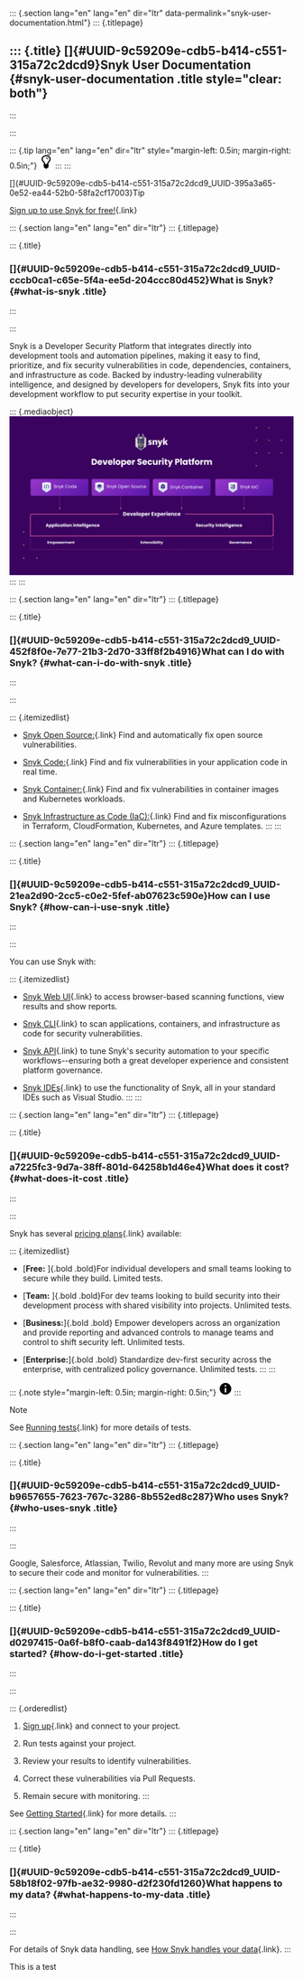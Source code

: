 ::: {.section lang="en" lang="en" dir="ltr" data-permalink="snyk-user-documentation.html"}
::: {.titlepage}
<div>

::: {.title}
[]{#UUID-9c59209e-cdb5-b414-c551-315a72c2dcd9}Snyk User Documentation {#snyk-user-documentation .title style="clear: both"}
---------------------------------------------------------------------
:::

</div>
:::

::: {.tip lang="en" lang="en" dir="ltr" style="margin-left: 0.5in; margin-right: 0.5in;"}
![\[Tip\]](../css/image/tip.png)
:::
:::

[]{#UUID-9c59209e-cdb5-b414-c551-315a72c2dcd9_UUID-395a3a65-0e52-ea44-52b0-58fa2cf17003}Tip

[Sign up to use Snyk for
free!](https://snyk.io/login?cta=sign-up&loc=nav&page=support_docs_page){.link}

::: {.section lang="en" lang="en" dir="ltr"}
::: {.titlepage}
<div>

::: {.title}
### []{#UUID-9c59209e-cdb5-b414-c551-315a72c2dcd9_UUID-cccb0ca1-c65e-5f4a-ee5d-204ccc80d452}What is Snyk? {#what-is-snyk .title}
:::

</div>
:::

Snyk is a Developer Security Platform that integrates directly into
development tools and automation pipelines, making it easy to find,
prioritize, and fix security vulnerabilities in code, dependencies,
containers, and infrastructure as code. Backed by industry-leading
vulnerability intelligence, and designed by developers for developers,
Snyk fits into your development workflow to put security expertise in
your toolkit.

::: {.mediaobject}
![introduction-slide.png](image/uuid-b25f28ec-3b5b-473e-4f1e-7ff3b694f7f1.png)
:::
:::

::: {.section lang="en" lang="en" dir="ltr"}
::: {.titlepage}
<div>

::: {.title}
### []{#UUID-9c59209e-cdb5-b414-c551-315a72c2dcd9_UUID-452f8f0e-7e77-21b3-2d70-33ff8f2b4916}What can I do with Snyk? {#what-can-i-do-with-snyk .title}
:::

</div>
:::

::: {.itemizedlist}
-   [Snyk Open
    Source:](https://snyk.io/product/open-source-security-management/){.link}
    Find and automatically fix open source vulnerabilities.

-   [Snyk Code:](https://snyk.io/product/snyk-code/){.link} Find and fix
    vulnerabilities in your application code in real time.

-   [Snyk
    Container:](https://snyk.io/product/container-vulnerability-management/){.link}
    Find and fix vulnerabilities in container images and Kubernetes
    workloads.

-   [Snyk Infrastructure as Code
    (IaC):](https://snyk.io/product/infrastructure-as-code-security/){.link}
    Find and fix misconfigurations in Terraform, CloudFormation,
    Kubernetes, and Azure templates.
:::
:::

::: {.section lang="en" lang="en" dir="ltr"}
::: {.titlepage}
<div>

::: {.title}
### []{#UUID-9c59209e-cdb5-b414-c551-315a72c2dcd9_UUID-21ea2d90-2cc5-c0e2-5fef-ab07623c590e}How can I use Snyk? {#how-can-i-use-snyk .title}
:::

</div>
:::

You can use Snyk with:

::: {.itemizedlist}
-   [Snyk Web
    UI](https://github.com/snyk/user-docs/blob/main/docs/snyk-web-ui){.link}
    to access browser-based scanning functions, view results and show
    reports.

-   [Snyk
    CLI](https://github.com/snyk/user-docs/blob/main/docs/snyk-cli){.link}
    to scan applications, containers, and infrastructure as code for
    security vulnerabilities.

-   [Snyk API](https://snyk.docs.apiary.io/#introduction/api-v3){.link}
    to tune Snyk's security automation to your specific
    workflows\--ensuring both a great developer experience and
    consistent platform governance.

-   [Snyk
    IDEs](https://github.com/snyk/user-docs/blob/main/docs/ide-tools){.link}
    to use the functionality of Snyk, all in your standard IDEs such as
    Visual Studio.
:::
:::

::: {.section lang="en" lang="en" dir="ltr"}
::: {.titlepage}
<div>

::: {.title}
### []{#UUID-9c59209e-cdb5-b414-c551-315a72c2dcd9_UUID-a7225fc3-9d7a-38ff-801d-64258b1d46e4}What does it cost? {#what-does-it-cost .title}
:::

</div>
:::

Snyk has several [pricing plans](https://snyk.io/plans/){.link}
available:

::: {.itemizedlist}
-   [**Free:** ]{.bold .bold}For individual developers and small teams
    looking to secure while they build. Limited tests.

-   [**Team:** ]{.bold .bold}For dev teams looking to build security
    into their development process with shared visibility into projects.
    Unlimited tests.

-   [**Business:**]{.bold .bold} Empower developers across an
    organization and provide reporting and advanced controls to manage
    teams and control to shift security left. Unlimited tests.

-   [**Enterprise:**]{.bold .bold} Standardize dev-first security across
    the enterprise, with centralized policy governance. Unlimited tests.
:::
:::

::: {.note style="margin-left: 0.5in; margin-right: 0.5in;"}
![\[Note\]](../css/image/note.png)
:::

Note

See [Running
tests](https://docs.snyk.io/introducing-snyk/snyks-core-concepts/running-tests){.link}
for more details of tests.

::: {.section lang="en" lang="en" dir="ltr"}
::: {.titlepage}
<div>

::: {.title}
### []{#UUID-9c59209e-cdb5-b414-c551-315a72c2dcd9_UUID-b9657655-7623-767c-3286-8b552ed8c287}Who uses Snyk? {#who-uses-snyk .title}
:::

</div>
:::

Google, Salesforce, Atlassian, Twilio, Revolut and many more are using
Snyk to secure their code and monitor for vulnerabilities.
:::

::: {.section lang="en" lang="en" dir="ltr"}
::: {.titlepage}
<div>

::: {.title}
### []{#UUID-9c59209e-cdb5-b414-c551-315a72c2dcd9_UUID-d0297415-0a6f-b8f0-caab-da143f8491f2}How do I get started? {#how-do-i-get-started .title}
:::

</div>
:::

::: {.orderedlist}
1.  [Sign
    up](https://snyk.io/login?cta=sign-up&loc=nav&page=support_docs_page){.link}
    and connect to your project.

2.  Run tests against your project.

3.  Review your results to identify vulnerabilities.

4.  Correct these vulnerabilities via Pull Requests.

5.  Remain secure with monitoring.
:::

See [Getting Started](https://docs.snyk.io/getting-started){.link} for
more details.
:::

::: {.section lang="en" lang="en" dir="ltr"}
::: {.titlepage}
<div>

::: {.title}
### []{#UUID-9c59209e-cdb5-b414-c551-315a72c2dcd9_UUID-58b18f02-97fb-ae32-9980-d2f230fd1260}What happens to my data? {#what-happens-to-my-data .title}
:::

</div>
:::

For details of Snyk data handling, see [How Snyk handles your
data](https://docs.snyk.io/more-info/how-snyk-handles-your-data){.link}.
:::

This is a test
